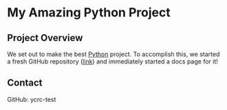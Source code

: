 # My Amazing Python Project

## Project Overview
We set out to make the best [Python](https://www.python.org) project.
To accomplish this, we started a fresh GitHub repository ([link](https://github.com/ycrc-test/amazing_python_project)) and immediately started a docs page for it!

## Contact
GitHub: ycrc-test
